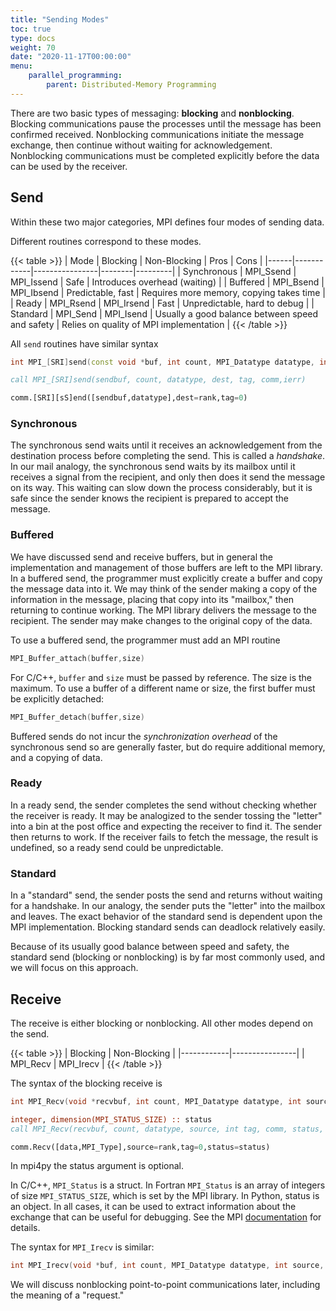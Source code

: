 ```yaml
---
title: "Sending Modes"
toc: true
type: docs
weight: 70
date: "2020-11-17T00:00:00"
menu:
    parallel_programming:
        parent: Distributed-Memory Programming
---
```


There are two basic types of messaging: **blocking** and **nonblocking**.  Blocking communications pause the processes until the message has been confirmed received.  Nonblocking communications initiate the message exchange, then continue without waiting for acknowledgement.  Nonblocking communications must be completed explicitly before the data can be used by the receiver.

## Send

Within these two major categories, MPI defines four modes of sending data. 

Different routines correspond to these modes.

{{< table >}}
| Mode |  Blocking  |   Non-Blocking |  Pros  |   Cons  |
|------|------------|----------------|--------|---------|
| Synchronous | MPI_Ssend | MPI_Issend |  Safe  |  Introduces overhead (waiting) |
| Buffered | MPI_Bsend | MPI_Ibsend |  Predictable, fast | Requires more memory, copying takes time | 
| Ready | MPI_Rsend | MPI_Irsend | Fast  | Unpredictable, hard to debug |
| Standard | MPI_Send | MPI_Isend | Usually a good balance between speed and safety | Relies on quality of MPI implementation |
{{< /table >}}

All `send` routines have similar syntax
```c++
int MPI_[SRI]send(const void *buf, int count, MPI_Datatype datatype, int dest, int tag, MPI_Comm comm)
```
```fortran
call MPI_[SRI]send(sendbuf, count, datatype, dest, tag, comm,ierr) 
```
```python
comm.[SRI][sS]end([sendbuf,datatype],dest=rank,tag=0)
```

### Synchronous

The synchronous send waits until it receives an acknowledgement from the destination process before completing the send.  This is called a _handshake_.  In
our mail analogy, the synchronous send waits by its mailbox until it receives a signal from the recipient, and only then does it send the message on its way.
This waiting can slow down the process considerably, but it is safe since the sender knows the recipient is prepared to accept the message.

### Buffered

We have discussed send and receive buffers, but in general the implementation and management of those buffers are left to the MPI library.  In a buffered send, the programmer must explicitly create a buffer and copy the message data into it. We may think of the sender making a copy of the information in the message, placing that copy into its "mailbox," then returning to continue working.  The MPI library delivers the message to the recipient.  The sender may make changes to the original copy of the data.

To use a buffered send, the programmer must add an MPI routine
```c++
MPI_Buffer_attach(buffer,size)
```
For C/C++, `buffer` and `size` must be passed by reference.  The size is the maximum.  To use a buffer of a different name or size, the first buffer must be explicitly detached:
```c++
MPI_Buffer_detach(buffer,size)
```
Buffered sends do not incur the _synchronization overhead_ of the synchronous send so are generally faster, but do require additional memory, and a copying of data.

### Ready 

In a ready send, the sender completes the send without checking whether the receiver is ready.  It may be analogized to the sender tossing the "letter" into a bin at the post office and expecting the receiver to find it.  The sender then returns to work.  If the receiver fails to fetch the message, the result is undefined, so a ready send could be unpredictable.

### Standard

In a "standard" send, the sender posts the send and returns without waiting for a handshake.  In our analogy, the sender puts the "letter" into the mailbox and leaves. The exact behavior of the standard send is dependent upon the MPI implementation.  Blocking standard sends can deadlock relatively easily.

Because of its usually good balance between speed and safety, the standard send (blocking or nonblocking) is by far most commonly used, and we will focus on this approach.

## Receive

The receive is either blocking or nonblocking.  All other modes depend on the send.

{{< table >}}
|  Blocking  |   Non-Blocking | 
|------------|----------------| 
|  MPI_Recv  |   MPI_Irecv    |
{{< /table >}}

The syntax of the blocking receive is

```c++
int MPI_Recv(void *recvbuf, int count, MPI_Datatype datatype, int source, int tag,MPI_Comm comm, MPI_Status *status)
```
```fortran
integer, dimension(MPI_STATUS_SIZE) :: status
call MPI_Recv(recvbuf, count, datatype, source, int tag, comm, status, ierr)
```
```python
comm.Recv([data,MPI_Type],source=rank,tag=0,status=status)
```
In mpi4py the status argument is optional.

In C/C++, `MPI_Status` is a struct.  In Fortran `MPI_Status` is an array of integers of size `MPI_STATUS_SIZE`, which is set by the MPI library.  In Python, status is an object.  In all cases, it can be used to extract information about the exchange that can be useful for debugging. See the MPI [documentation](https://www.mpich.org/static/docs/v3.2/www3/MPI_Recv.html) for details.

The syntax for `MPI_Irecv` is similar:

```c++
int MPI_Irecv(void *buf, int count, MPI_Datatype datatype, int source, int tag, MPI_Comm comm, MPI_Request * request)
```
We will discuss nonblocking point-to-point communications later, including the meaning of a "request."


